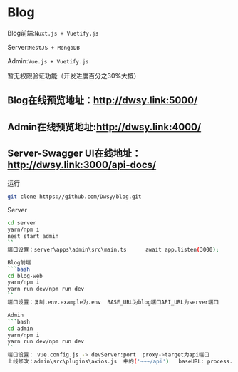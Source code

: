 # Blog	


Blog前端:`Nuxt.js + Vuetify.js`

Server:`NestJS + MongoDB`

Admin:`Vue.js + Vuetify.js`

暂无权限验证功能（开发进度百分之30%大概）

Blog在线预览地址：http://dwsy.link:5000/
-
Admin在线预览地址:http://dwsy.link:4000/
-
Server-Swagger UI在线地址：http://dwsy.link:3000/api-docs/
---
运行
```bash
git clone https://github.com/Dwsy/blog.git
```
Server 
```bash
cd server
yarn/npm i
nest start admin
``
端口设置：server\apps\admin\src\main.ts      await app.listen(3000);

Blog前端
```bash
cd blog-web
yarn/npm i
yarn run dev/npm run dev
``
端口设置：复制.env.example为.env  BASE_URL为blog端口API_URL为server端口

Admin
```bash
cd admin
yarn/npm i
yarn run dev/npm run dev
``
端口设置： vue.config.js -> devServer:port  proxy->target为api端口
上线修改：admin\src\plugins\axios.js  中的('~~~/api')   baseURL: process.env.NODE_ENV === 'development' ? '/api' : `'~~~/api'`
